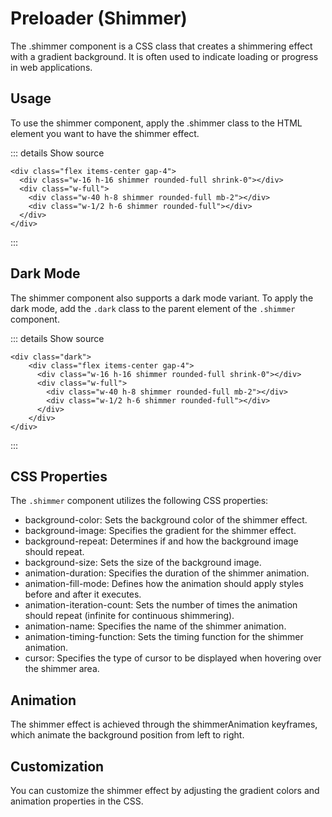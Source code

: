<script setup>
import { onMounted, ref } from 'vue';
import { collapseItems } from "../../data/collapse-items";
import CButton from '../../../src/components/Button/CButton.vue';
import CollapseTransition from "@ivanv/vue-collapse-transition/src/CollapseTransition.vue";
import '../../../src/components/Preloader/preloader.css';
const openMore = ref(false);

const goal = ref([]);
const goalElse = ref([]);

onMounted(() => {
  goal.value = collapseItems.slice(0, 3);
  goalElse.value = collapseItems.slice(3);
});

</script>

# Preloader (Shimmer)

The .shimmer component is a CSS class that creates a shimmering effect with a gradient background. It is often used to indicate loading or progress in web applications.

## Usage

To use the shimmer component, apply the .shimmer class to the HTML element you want to have the shimmer effect.

<div class="flex items-center gap-4">
  <div class="w-16 h-16 shimmer rounded-full shrink-0"></div>
  <div class="w-full">
    <div class="w-40 h-8 shimmer rounded-full mb-2"></div>
    <div class="w-1/2 h-6 shimmer rounded-full"></div>
  </div>
</div>

::: details Show source
```vue
<div class="flex items-center gap-4">
  <div class="w-16 h-16 shimmer rounded-full shrink-0"></div>
  <div class="w-full">
    <div class="w-40 h-8 shimmer rounded-full mb-2"></div>
    <div class="w-1/2 h-6 shimmer rounded-full"></div>
  </div>
</div>
```
:::

## Dark Mode

The shimmer component also supports a dark mode variant. To apply the dark mode, add the `.dark` class to the parent element of the `.shimmer` component.

<div class="dark">
    <div class="flex items-center gap-4">
      <div class="w-16 h-16 shimmer rounded-full shrink-0"></div>
      <div class="w-full">
        <div class="w-40 h-8 shimmer rounded-full mb-2"></div>
        <div class="w-1/2 h-6 shimmer rounded-full"></div>
      </div>
    </div>
</div>

::: details Show source
```vue
<div class="dark">
    <div class="flex items-center gap-4">
      <div class="w-16 h-16 shimmer rounded-full shrink-0"></div>
      <div class="w-full">
        <div class="w-40 h-8 shimmer rounded-full mb-2"></div>
        <div class="w-1/2 h-6 shimmer rounded-full"></div>
      </div>
    </div>
</div>
```
:::

## CSS Properties

The `.shimmer` component utilizes the following CSS properties:

* background-color: Sets the background color of the shimmer effect.
* background-image: Specifies the gradient for the shimmer effect.
* background-repeat: Determines if and how the background image should repeat.
* background-size: Sets the size of the background image.
* animation-duration: Specifies the duration of the shimmer animation.
* animation-fill-mode: Defines how the animation should apply styles before and after it executes.
* animation-iteration-count: Sets the number of times the animation should repeat (infinite for continuous shimmering).
* animation-name: Specifies the name of the shimmer animation.
* animation-timing-function: Sets the timing function for the shimmer animation.
* cursor: Specifies the type of cursor to be displayed when hovering over the shimmer area.

## Animation

The shimmer effect is achieved through the shimmerAnimation keyframes, which animate the background position from left to right.

## Customization

You can customize the shimmer effect by adjusting the gradient colors and animation properties in the CSS.
